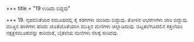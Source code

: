 +++
title = "19 ಉಡಿದು ಬಿದ್ದವು"

+++
19. ನೃಪವನಿತೆಯರ ಸಮೂಹದಲ್ಲಿ ಕೈ ಕಡಗಗಳು ಮುರಿದು ಬಿದ್ದುವು. ತೋಳಿನ ಆಭರಣಗಳು ಜಾರಿ ಬಿದ್ದುವು. ಮುತ್ತಿನ ಹಾರಗಳು ಹರಿದು ಜೊತೆಜೊತೆಯಾಗಿ ಮುತ್ತಿನ ಮಣಿಗಳು ಚಲ್ಲಾಡಿದುವು. ಬಿಟ್ಟತಲೆಗೂದಲಿನ ಕತ್ತಲೆಯು ನಕ್ಷತ್ರಸಮೂಹವನ್ನು ಕಾರಿದಂತೆ, ಬೈತಲೆಯ ಮಣಿಗಳು ನೆಲಕ್ಕೆ ಸುರಿದವು.